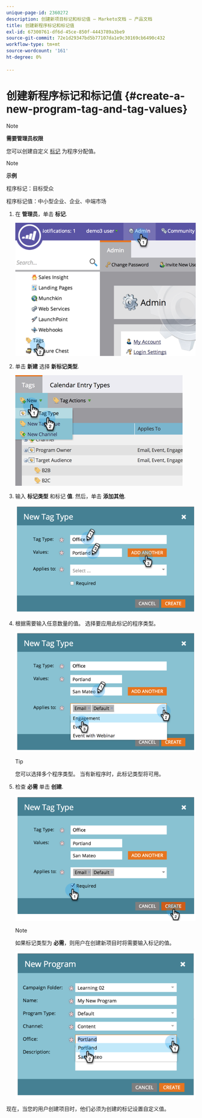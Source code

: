 ```yaml
---
unique-page-id: 2360272
description: 创建新项目标记和标记值 — Marketo文档 — 产品文档
title: 创建新程序标记和标记值
exl-id: 67300761-df6d-45ce-850f-4443789a3be9
source-git-commit: 72e1d29347bd5b77107da1e9c30169cb6490c432
workflow-type: tm+mt
source-wordcount: '161'
ht-degree: 0%

---
```


# 创建新程序标记和标记值 {#create-a-new-program-tag-and-tag-values}

>[!NOTE]
>
>**需要管理员权限**

您可以创建自定义 [标记](/help/marketo/product-docs/core-marketo-concepts/programs/working-with-programs/understanding-tags.md) 为程序分配值。

>[!NOTE]
>
>**示例**
>
>程序标记：目标受众
>
>程序标记值：中小型企业、企业、中端市场

1. 在 **管理员**，单击 **标记**.

   ![](assets/image2014-9-24-12-3a10-3a32.png)

1. 单击 **新建** 选择 **新标记类型**.

   ![](assets/image2014-9-24-12-3a12-3a43.png)

1. 输入 **标记类型** 和标记 **值**. 然后，单击 **添加其他**.

   ![](assets/image2014-9-24-12-3a16-3a55.png)

1. 根据需要输入任意数量的值。 选择要应用此标记的程序类型。

   ![](assets/image2014-9-24-12-3a17-3a29.png)

   >[!TIP]
   >
   >您可以选择多个程序类型。 当有新程序时，此标记类型将可用。

1. 检查 **必需** 单击 **创建**.

   ![](assets/image2014-9-24-12-3a18-3a33.png)

   >[!NOTE]
   >
   >如果标记类型为 **必需**，则用户在创建新项目时将需要输入标记的值。

   ![](assets/image2014-9-24-12-3a19-3a17.png)

现在，当您的用户创建项目时，他们必须为创建的标记设置自定义值。

